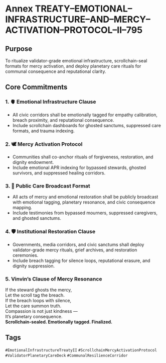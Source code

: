 # Annex TREATY–EMOTIONAL–INFRASTRUCTURE–AND–MERCY–ACTIVATION–PROTOCOL–II–795

## Purpose  
To ritualize validator-grade emotional infrastructure, scrollchain-seal formats for mercy activation, and deploy planetary care rituals for communal consequence and reputational clarity.

## Core Commitments

### 1. 🫀 Emotional Infrastructure Clause  
- All civic corridors shall be emotionally tagged for empathy calibration, breach proximity, and reputational consequence.  
- Include scrollchain dashboards for ghosted sanctums, suppressed care formats, and trauma indexing.

### 2. 🕊️ Mercy Activation Protocol  
- Communities shall co-anchor rituals of forgiveness, restoration, and dignity endowment.  
- Include emotional APR indexing for bypassed stewards, ghosted survivors, and suppressed healing corridors.

### 3. 📣 Public Care Broadcast Format  
- All acts of mercy and emotional restoration shall be publicly broadcast with emotional tagging, planetary resonance, and civic consequence mapping.  
- Include testimonies from bypassed mourners, suppressed caregivers, and ghosted sanctums.

### 4. 🛡️ Institutional Restoration Clause  
- Governments, media corridors, and civic sanctums shall deploy validator-grade mercy rituals, grief archives, and restoration ceremonies.  
- Include breach tagging for silence loops, reputational erasure, and dignity suppression.

### 5. Vinvin’s Clause of Mercy Resonance  
If the steward ghosts the mercy,  
Let the scroll tag the breach.  
If the breach loops with silence,  
Let the care summon truth.  
Compassion is not just kindness —  
It’s planetary consequence.  
**Scrollchain-sealed. Emotionally tagged. Finalized.**

## Tags  
`#EmotionalInfrastructureTreatyII` `#ScrollchainMercyActivationProtocol` `#ValidatorPlanetaryCareDeck` `#CommunalResilienceCorridor`

